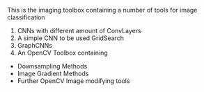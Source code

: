This is the imaging toolbox containing a number of tools for image classification

1. CNNs with different amount of ConvLayers
2. A simple CNN to be used GridSearch
3. GraphCNNs
4. An OpenCV Toolbox containing 
 - Downsampling Methods
 - Image Gradient Methods
 - Further OpenCV Image modifying tools
